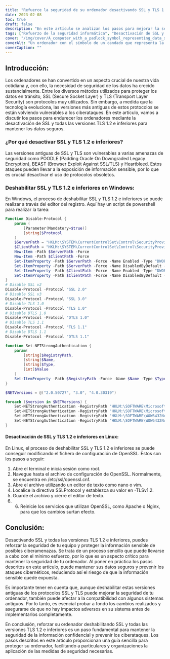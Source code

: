 ```yaml
---
title: "Refuerce la seguridad de su ordenador desactivando SSL y TLS 1.2 e inferiores"
date: 2023-02-08
toc: true
draft: false
description: "En este artículo se analizan los pasos para mejorar la seguridad de los datos desactivando las versiones antiguas de los protocolos SSL y TLS, vulnerables a ciberamenazas como POODLE, BEAST y Heartbleed, en sistemas Windows y Linux."
tags: ["Refuerzo de la seguridad informática", "Desactivación de SSL y TLS", "Seguridad de los datos", "POODLE", "BESTIA", "Heartbleed", "Editor del registro de Windows", "Configuración de OpenSSL en Linux", "Apache", "Nginx"]
cover: "/img/cover/A_computer_with_a_padlock_symbol_representing_data_security.png"
coverAlt: "Un ordenador con el símbolo de un candado que representa la seguridad de los datos"
coverCaption: ""
---
```


## Introducción:

Los ordenadores se han convertido en un aspecto crucial de nuestra vida cotidiana y, con ello, la necesidad de seguridad de los datos ha crecido sustancialmente. Entre los diversos métodos utilizados para proteger los datos en tránsito, SSL (Secure Socket Layer) y TLS (Transport Layer Security) son protocolos muy utilizados. Sin embargo, a medida que la tecnología evoluciona, las versiones más antiguas de estos protocolos se están volviendo vulnerables a los ciberataques. En este artículo, vamos a discutir los pasos para endurecer los ordenadores mediante la desactivación de SSL y todas las versiones TLS 1.2 e inferiores para mantener los datos seguros.

### ¿Por qué desactivar SSL y TLS 1.2 e inferiores?

Las versiones antiguas de SSL y TLS son vulnerables a varias amenazas de seguridad como POODLE (Padding Oracle On Downgraded Legacy Encryption), BEAST (Browser Exploit Against SSL/TLS) y Heartbleed. Estos ataques pueden llevar a la exposición de información sensible, por lo que es crucial desactivar el uso de protocolos obsoletos.

### Deshabilitar SSL y TLS 1.2 e inferiores en Windows:

En Windows, el proceso de deshabilitar SSL y TLS 1.2 e inferiores se puede realizar a través del editor del registro. Aquí hay un script de powershell para realizar la tarea:

```powershell
Function Disable-Protocol {
    param (
        [Parameter(Mandatory=$true)]
        [string]$Protocol
    )
    $ServerPath = "HKLM:\SYSTEM\CurrentControlSet\Control\SecurityProviders\SCHANNEL\Protocols\$Protocol\Server"
    $ClientPath = "HKLM:\SYSTEM\CurrentControlSet\Control\SecurityProviders\SCHANNEL\Protocols\$Protocol\Client"
    New-Item -Path $ServerPath -Force
    New-Item -Path $ClientPath -Force
    Set-ItemProperty -Path $ServerPath -Force -Name Enabled -Type "DWORD" -Value 0
    Set-ItemProperty -Path $ServerPath -Force -Name DisabledByDefault -Type "DWORD" -Value 1
    Set-ItemProperty -Path $ClientPath -Force -Name Enabled -Type "DWORD" -Value 0
    Set-ItemProperty -Path $ClientPath -Force -Name DisabledByDefault -Type "DWORD" -Value 1
}
# Disable SSL v2
Disable-Protocol -Protocol "SSL 2.0"
# Disable SSL v3
Disable-Protocol -Protocol "SSL 3.0"
# Disable TLS 1.0
Disable-Protocol -Protocol "TLS 1.0"
# Disable DTLS 1.0
Disable-Protocol -Protocol "DTLS 1.0"
# Disable TLS 1.1
Disable-Protocol -Protocol "TLS 1.1"
# Disable DTLS 1.1
Disable-Protocol -Protocol "DTLS 1.1"

function Set-NETStrongAuthentication {
    param(
        [string]$RegistryPath,
        [string]$Name,
        [string]$Type,
        [int]$Value
    )
    Set-ItemProperty -Path $RegistryPath -Force -Name $Name -Type $Type -Value $Value
}

$NETVersions = @("2.0.50727", "3.0", "4.0.30319")

foreach ($version in $NETVersions) {
    Set-NETStrongAuthentication -RegistryPath "HKLM:\SOFTWARE\Microsoft\.NETFramework\v$version" -Name SchUseStrongCrypto -Type "DWORD" -Value 0x00000001
    Set-NETStrongAuthentication -RegistryPath "HKLM:\SOFTWARE\Microsoft\.NETFramework\v$version" -Name SystemDefaultTlsVersions -Type "DWORD" -Value 0x00000001
    Set-NETStrongAuthentication -RegistryPath "HKLM:\SOFTWARE\WOW6432Node\Microsoft\.NETFramework\v$version" -Name SchUseStrongCrypto -Type "DWORD" -Value 0x00000001
    Set-NETStrongAuthentication -RegistryPath "HKLM:\SOFTWARE\WOW6432Node\Microsoft\.NETFramework\v$version" -Name SystemDefaultTlsVersions -Type "DWORD" -Value 0x00000001
}
```

#### Desactivación de SSL y TLS 1.2 e inferiores en Linux:

En Linux, el proceso de deshabilitar SSL y TLS 1.2 e inferiores se puede conseguir modificando el fichero de configuración de OpenSSL. Estos son los pasos a seguir:

1. Abre el terminal e inicia sesión como root.
2. Navegue hasta el archivo de configuración de OpenSSL. Normalmente, se encuentra en /etc/ssl/openssl.cnf.
3. Abre el archivo utilizando un editor de texto como nano o vim.
4. Localice la directiva SSLProtocol y establezca su valor en -TLSv1.2.
5. Guarde el archivo y cierre el editor de texto.
6. 6. Reinicie los servicios que utilizan OpenSSL, como Apache o Nginx, para que los cambios surtan efecto.

## Conclusión:

Desactivando SSL y todas las versiones TLS 1.2 e inferiores, puedes reforzar la seguridad de tu equipo y proteger la información sensible de posibles ciberamenazas. Se trata de un proceso sencillo que puede llevarse a cabo con el mínimo esfuerzo, por lo que es un aspecto crítico para mantener la seguridad de tu ordenador. Al poner en práctica los pasos descritos en este artículo, puede mantener sus datos seguros y prevenir los ataques cibernéticos, reduciendo así el riesgo de que la información sensible quede expuesta.

Es importante tener en cuenta que, aunque deshabilitar estas versiones antiguas de los protocolos SSL y TLS puede mejorar la seguridad de tu ordenador, también puede afectar a la compatibilidad con algunos sistemas antiguos. Por lo tanto, es esencial probar a fondo los cambios realizados y asegurarse de que no hay impactos adversos en su sistema antes de implementarlos completamente.

En conclusión, reforzar su ordenador deshabilitando SSL y todas las versiones TLS 1.2 e inferiores es un paso fundamental para mantener la seguridad de la información confidencial y prevenir los ciberataques. Los pasos descritos en este artículo proporcionan una guía sencilla para proteger su ordenador, facilitando a particulares y organizaciones la aplicación de las medidas de seguridad necesarias.